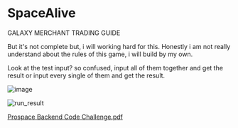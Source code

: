 # SpaceAlive
GALAXY MERCHANT TRADING GUIDE

But it's not complete but, i will working hard for this. Honestly i am not really understand about the rules of this game, i will build by my own.

Look at the test input?
so confused, input all of them together and get the result or input every single of them  and get the result.

![image](https://user-images.githubusercontent.com/19300332/53718508-614d8e80-3e96-11e9-8402-a4974579fd4a.png)

![run_result](https://user-images.githubusercontent.com/19300332/53717684-ea16fb00-3e93-11e9-818e-d45faa3aab38.PNG)

[Prospace Backend Code Challenge.pdf](https://github.com/rafelck/SpaceAlive/files/2924759/Prospace.Backend.Code.Challenge.pdf)
